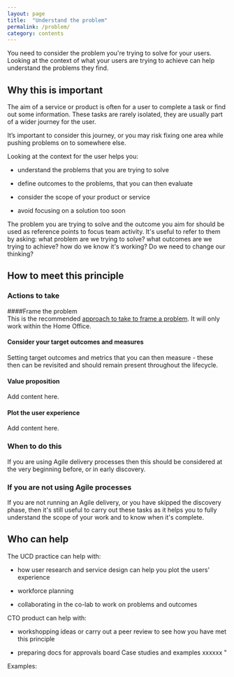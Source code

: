 ```yaml
---
layout: page
title:  "Understand the problem"
permalink: /problem/
category: contents
---
```


You need to consider the problem you're trying to solve for your users. Looking at the context of what your users are trying to achieve can help understand the problems they find.


## Why this is important  

The aim of a service or product is often for a user to complete a task or find out some information. These tasks are rarely isolated, they are usually part of a wider journey for the user. 

It’s important to consider this journey, or you may risk fixing one area while pushing problems on to somewhere else.   

Looking at the context for the user helps you:  

* understand the problems that you are trying to solve 

* define outcomes to the problems, that you can then evaluate 

* consider the scope of your product or service  

* avoid focusing on a solution too soon 

The problem you are trying to solve and the outcome you aim for should be used as reference points to focus team activity. It's useful to refer to them by asking: what problem are we trying to solve? what outcomes are we trying to achieve? how do we know it's working? Do we need to change our thinking?  

## How to meet this principle  

 

### Actions to take 

####Frame the problem  
This is the recommended [approach to take to frame a problem](https://homeofficegovuk.sharepoint.com/:p:/r/teams/HomeOfficeDigital/User%20Research%20and%20Design/servicedesign/_layouts/15/Doc.aspx?sourcedoc=%7BCEE00F88-4F84-4E11-AB34-9FE053D969A6%7D&file=ProblemFrame_Template_v0.1.pptx&action=edit&mobileredirect=true). It will only work within the Home Office.
 

#### Consider your target outcomes and measures 
Setting target outcomes and metrics that you can then measure - these then can be revisited and should remain present throughout the lifecycle. 

#### Value proposition 
Add content here.

#### Plot the user experience 
Add content here.

### When to do this  
If you are using Agile delivery processes then this should be considered at the very beginning before, or in early discovery.   
### If you are not using Agile processes  

If you are not running an Agile delivery, or you have skipped the discovery phase, then it's still useful to carry out these tasks as it helps you to fully understand the scope of your work and to know when it's complete.   
 

## Who can help  

The UCD practice can help with:  

* how user research and service design can help you plot the users' experience  

* workforce planning  

* collaborating in the co-lab to work on problems and outcomes  

 

CTO product can help with:  

* workshopping ideas or carry out a peer review to see how you have met this principle 

* preparing docs for approvals board Case studies and examples xxxxxx " 

 

Examples: 
